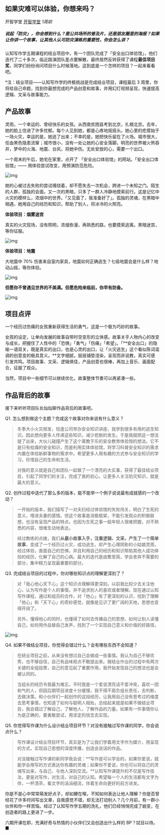 ##  如果灾难可以体验，你想来吗？

开智学堂 [开智学堂](javascript:void(0);) *1周前*

##### 说起「防灾」，你会想到什么？是公共场所的普及片，还是朋友圈里的海报？如果让你讲一个故事，让其他人认可防灾演练的重要性，你会怎么讲？

认知写作学五期课程的结业项目中，有一个团队完成了「安全出口体验馆」，他们迭代了二十多次，临近路演团队差点要解散，最终居然反转获得了课程**最佳项目奖**，同学们纷纷询问项目什么时候落地。这到底是一个怎样的项目？一起来看看吧。

*注：结业项目——认知写作学的终极挑战是完成结业项目，课程最后 3 周里，你将给自己命题，找到你最想完成的产品创意和故事，并用幻灯视频呈现，快速提高逻辑、文采与故事能力。

## 产品故事

灵雨，一个幸运的、曾经快乐的女孩。从西南贫困县考到北京，扎根北京。去年，她的脸上住进了许多忧郁。每个人见到她，都是心疼地摇摇头。她心里的疙瘩始于一场火灾，幸运的是，她逃了出来；不幸的是，她把快乐留在了火场。城市很大，任由黑色隐患流窜；城市很小，没有一处让她的心安全落脚。明亮的世界被火熊吞并，梦中的火海、地震、台风，将她中伤。无处安放的心，需要一个出口。

一个周末的午后，她宅在家里，点开了 「安全出口体验馆」的网站。「安全出口体验馆」—— 用体验尝试改变，用预演防范危险。

![img](https://mmbiz.qpic.cn/mmbiz_png/ice5enJHe2Tia5Q6CxzFTjX6yjK5x6W2ONQ62yUV2ftpnur9kbcCf9gF0R97VOZOwID1LWDkDMzxTyvvn3fnFapw/640?wx_fmt=png)

她的心被过去失败的尝试缠绕着，却不愿失去一次机会，跨进一个未知之门。陌生的人群，孤独的会面。又一次的黑暗，只多了一群人冷静地摸索前行。这是记忆中火灾的模样么，浓烟中的世界。「又见面了，我准备好了」。孤独的灵魂，在黑暗中相遇，她用自己的经历和知识，帮助了别人，将冰冷的火照亮。

**体验项目：烟雾迷宫**

真实的火灾现场，没有照明，浓烟弥漫，再熟悉的路，也要摸索逃离。黑暗迷宫，等你征服。

![img](https://mmbiz.qpic.cn/mmbiz_gif/ice5enJHe2Tia5Q6CxzFTjX6yjK5x6W2ONgJzZkpBggbibKn1ibpdBvpsttlYaDB73Gch5vArwiaXXKQyoHkwTUmniag/640?wx_fmt=gif)

**体验项目：地震**

大地震中 70% 伤害来自室内家具，地震如何正确逃生？七级地震会是什么样？地动山摇，等你体验。

![img](https://mmbiz.qpic.cn/mmbiz_gif/ice5enJHe2Tia5Q6CxzFTjX6yjK5x6W2ONe7kqAicN9Vj2ObOTqYA9AfRMFUDOicNDMSSCfmDvtsYeribQSgScWECiaw/640?wx_fmt=gif)

**但愿你不曾遇见世界的不美满。但愿危险来临前，你早有防备。**

![img](https://mmbiz.qpic.cn/mmbiz_jpg/ice5enJHe2Tia5Q6CxzFTjX6yjK5x6W2ONGa6RvsuYIbprSvDDTb6GXZibKXSRv0xF7YFQstDoQB72oCnCFppzt8w/640?wx_fmt=jpeg)

### 

## 项目点评

一个经历过伤痛的女孩重新获得生活的勇气，这是一个极为巧妙的故事。

女孩的设定，让单向发展的故事自带时空变形的立体感。故事关乎人物内心的改变与成长，把握住了人性中的「恐惧」「勇气」「伤痛」「希望」。「**安全出口」的隐喻一语双关，既是真实的出口，也是心灵的出口，让「火灾逃生」这个看似陈词滥调的创意变的极具意义。**文字细腻，层层铺垫渲染，呈现而非说教，真实可感引发共鸣。项目故事、文采、逻辑俱佳，产品创意也很棒，再加上音乐、画面配合，征服了观众。

当然，项目中一些细节可以继续优化，故事整体节奏可以再紧凑一些。

## 作品背后的故事

接下来听听项目队长灿灿聊作品背后的故事吧。

Q1. 怎么想到做这个主题？完成这个故事对你来说有什么意义？

> 冬季大小火灾频发，恰逢公司举办安全知识讲座，我学到很多有用的逃生知识。因此想向更多人传递这些知识，减少悲剧的发生。于是我就把这一想法提了出来，大伙儿碰撞产生了这个寓教于乐的安全教育体验馆的想法。它不是只有枯燥的安全知识，而是利用实体体验馆，将学习科普安全知识的需求内置在体验新鲜事物的需求中。希望更多人用有趣的方式参与安全知识的学习，珍惜自己的生命和生活。
>
> 对我的意义就是自己和团队一起做了一个漂亮的大实事，获得了最佳结业项目，引起了同学们的关注，完成了我的初心，让更多人关注防灾知识，就是最大的意义。

Q2. 创作过程中迭代了那么多的版本，能不能举一个例子说说最有成就感的一个改动？

> 一开始的版本，我们描写了一对夫妇经过体验馆的失败闯关，明白了生死的意义，增进夫妻的感情。但这个故事是消极框架，不能引发观众的积极联想，也没有呈现产品的特点。也因为生死之事一般年轻人很难把握，对不熟悉的内容，很难生动地表达。
>
> 经过教练的点拨，我们**从最小故事入手，注重逻辑、文采，产生了一个简单故事**，变成了一个经历过火灾，成功逃生，却产生心理阴影的小姑娘灵雨，经过体验，直面自己的恐惧，并且利用自己的经历和知识帮助其他人成功体验的经历，化解了自己的心病。最大的迭代是由繁至简，学会舍弃不需要的部分，集中精力呈现最重要的部分。

Q3. 完成结业项目的过程中，你对哪些知识点的理解更深刻了？

> 对「我心他心天下心」这个知识点理解得更深刻。以前我比较少去关注他心，认为写作是个人的事情，并不追求别人的喜欢或者理解。现在通过认知写作课程，通过和组员的合作，对「他心」有了更深刻的认识，找到了理解「他心」和「天下心」的奇妙感觉，就像是见识了更广阔的天地，思想也变得开阔了。
>
> 另外，懂得他心的同时，也懂得了如何去传播自己的思想，如何让别人读懂自己，如何用作品替自己发声，找到了一个实现自己意义和价值的好路径。

![img](https://mmbiz.qpic.cn/mmbiz_jpg/ice5enJHe2ThUbhQiaYNKiaOrvm22ITkm3Mklpyuj3Le4x3TQiac0aytWsg4ZxDOWOmic7cb9Y91B4qudfdtuHvMjJA/640?wx_fmt=jpeg)

Q4. 如果不做结业项目，你觉得会错过什么？会有哪些东西不会知道？

> 在结业项目之前，从来没有想过自己会做成一些事情。我认为自己不够优秀，也不够自信，自己有品味观点不敢提出来。做结业作业的过程中有两次关键的全组投票，自己的意见起了重要作用，我开始发现自己的想法也是会被认同的。
>
> 当组长的经历令我最为难忘，平时我是一个爱说漂亮话不爱冲突，喜欢一团和气的人，但因后期项目进度十分缓慢，我不得不肩负组长责任，去判断，去做决策。和小伙伴们一起创作的这段经历，让我用自己没有思考过的维度去思考事情，也知道了如何与聪明人相处。总结起来就是如果不做结业项目，我会错过了解自己，了解他人，了解作品的力量。如果有一件事情你认为是正确的，要勇敢尝试，用坚定的信念去实现。

Q5. 你觉得写作课为什么设计结业项目环节？对没有接触过写作课的同学，你会说点什么？

> 写作课设计结业项目环节，其实是为了让我们学着用文字作为媒介，用呈现的方式，实现自己思想的深度传播，创造会说话的作品。
>
> 对没接触过写作课的新同学我会说：**写作是可以学会的，如果你爱说，就能学会用写的方式表达你有趣的灵魂；如果你不爱说，你也可以将自己的灵魂写出来，与自己、与他人深刻交流。**认知写作课提升的不仅是写作技法，更是对写作，对生活，对自己的认知。希望每一个人的生活都有文字为伴，一杯清茶，看文字的涓涓细流，伴着生命向更好的前方进发。

你是不是心中常常萌发好点子，却如鲠在喉，不知如何表达让他人理解？你是否曾经花了许多时间写出文章，自我感觉不错，却无法打动别人？几个月前，有一群小伙伴和你一样苦恼。经过了认知写作学五期的洗礼，他们已经悄悄完成了蜕变，在创造者的路上更进了一步。

六期开课在即，充满好奇与热情的小伙伴们又会创造出什么样的 BP？拭目以待。■